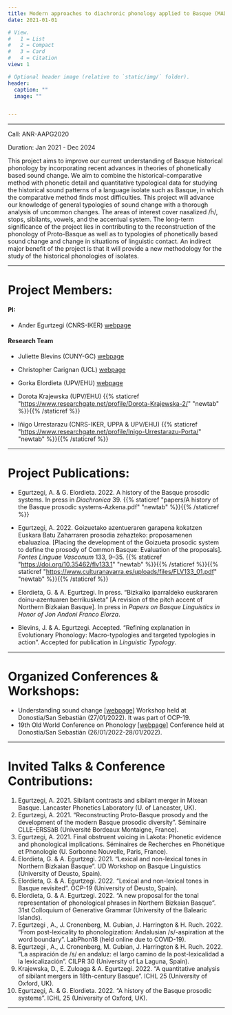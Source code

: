 ```yaml
---
title: Modern approaches to diachronic phonology applied to Basque (MADPAB)
date: 2021-01-01

# View.
#   1 = List
#   2 = Compact
#   3 = Card
#   4 = Citation
view: 1

# Optional header image (relative to `static/img/` folder).
header:
  caption: ""
  image: ""


---
```

--------------------------------------------------

Call: ANR-AAPG2020

Duration: Jan 2021 - Dec 2024

This project aims to improve our current understanding of Basque historical phonology by incorporating recent advances in theories of phonetically based sound change. We aim to combine the historical-comparative method with phonetic detail and quantitative typological data for studying the historical sound patterns of a language isolate such as Basque, in which the comparative method finds most difficulties. This project will advance our knowledge of general typologies of sound change with a thorough analysis of uncommon changes. The areas of interest cover nasalized /h̃/, stops, sibilants, vowels, and the accentual system. The long-term significance of the project lies in contributing to the reconstruction of the phonology of Proto-Basque as well as to typologies of phonetically based sound change and change in situations of linguistic contact. An indirect major benefit of the project is that it will provide a new methodology for the study of the historical phonologies of isolates.

--------------------------------------------------

Project Members:
==============

#### PI:

 * Ander Egurtzegi (CNRS-IKER) [webpage](https://egurtzegi.github.io/)

#### Research Team

 * Juliette Blevins (CUNY-GC) [webpage](https://julietteblevins.ws.gc.cuny.edu/)

 * Christopher Carignan (UCL) [webpage](https://www.christophercarignan.com/)

 * Gorka Elordieta (UPV/EHU) [webpage](https://hittlinguistics.wixsite.com/hitt/gorka-elordieta/)

 * Dorota Krajewska (UPV/EHU) {{% staticref "https://www.researchgate.net/profile/Dorota-Krajewska-2/" "newtab" %}}<i class = "ai ai-researchgate ai-lg"></i>{{% /staticref %}}

 * Iñigo Urrestarazu (CNRS-IKER, UPPA & UPV/EHU) {{% staticref "https://www.researchgate.net/profile/Inigo-Urrestarazu-Porta/" "newtab" %}}<i class = "ai ai-researchgate ai-lg"></i>{{% /staticref %}}

--------------------------------------------------

Project Publications:
==============
  * Egurtzegi, A. & G. Elordieta. 2022. A history of the Basque prosodic systems. In press in _Diachronica_ 39. {{% staticref "papers/A history of the Basque prosodic systems-Azkena.pdf" "newtab" %}}<i class = "ai ai-open-access ai-lg"></i>{{% /staticref %}}

  * Egurtzegi, A. 2022. Goizuetako azentueraren garapena kokatzen Euskara Batu Zaharraren prosodia zehazteko: proposamenen ebaluazioa. [Placing the development of the Goizueta prosodic system to define the prosody of Common Basque: Evaluation of the proposals]. _Fontes Linguae Vasconum_ 133, 9–35. {{% staticref "https://doi.org/10.35462/flv133.1" "newtab" %}}<i class = "ai ai-doi ai-lg"></i>{{% /staticref %}}{{% staticref "https://www.culturanavarra.es/uploads/files/FLV133_01.pdf" "newtab" %}}<i class = "ai ai-open-access ai-lg"></i>{{% /staticref %}}

  * Elordieta, G. & A. Egurtzegi. In press. “Bizkaiko iparraldeko euskararen doinu-azentuaren berrikusketa” [A revision of the pitch accent of Northern Bizkaian Basque]. In press in _Papers on Basque Linguistics in Honor of Jon Andoni Franco Elorza_.

  * Blevins, J. & A. Egurtzegi. Accepted. “Refining explanation in Evolutionary Phonology: Macro-typologies and targeted typologies in action”. Accepted for publication in _Linguistic Typology_.

--------------------------------------------------

Organized Conferences & Workshops:
==============
  * Understanding sound change <a href="https://understandingsoundchange.netlify.app/" target="_blank" rel="noopener">[webpage]</a>
  Workshop held at Donostia/San Sebastián (27/01/2022). It was part of OCP-19.
  * 19th Old World Conference on Phonology <a href="https://sulfsbjorninn.wixsite.com/ocp19/" target="_blank" rel="noopener">[webpage]</a>
  Conference held at Donostia/San Sebastián (26/01/2022-28/01/2022).

--------------------------------------------------

Invited Talks & Conference Contributions:
==============
1.  Egurtzegi, A. 2021. Sibilant contrasts and sibilant merger in Mixean Basque. Lancaster Phonetics Laboratory (U. of Lancaster, UK).
2.  Egurtzegi, A. 2021. “Reconstructing Proto-Basque prosody and the development of the modern Basque prosodic diversity”. Séminaire CLLE-ERSSàB (Université Bordeaux Montaigne, France).
3.  Egurtzegi, A. 2021. Final obstruent voicing in Lakota: Phonetic evidence and phonological implications. Séminaires de Recherches en Phonétique et Phonologie (U. Sorbonne Nouvelle, Paris, France).
4.  Elordieta, G. & A. Egurtzegi. 2021. “Lexical and non-lexical tones in Northern Bizkaian Basque”. UD Workshop on Basque Linguistics (University of Deusto, Spain).
5.  Elordieta, G. & A. Egurtzegi. 2022. “Lexical and non-lexical tones in Basque revisited”. OCP-19 (University of Deusto, Spain).
6.  Elordieta, G. & A. Egurtzegi. 2022. “A new proposal for the tonal representation of phonological phrases in Northern Bizkaian Basque”. 31st Colloquium of Generative Grammar (University of the Balearic Islands).
7.  Egurtzegi , A., J. Cronenberg, M. Gubian, J. Harrington & H. Ruch. 2022. “From post-lexicality to phonologization: Andalusian /s/-aspiration at the word boundary”. LabPhon18 (held online due to COVID-19).
8.  Egurtzegi , A., J. Cronenberg, M. Gubian, J. Harrington & H. Ruch. 2022. “La aspiración de /s/ en andaluz: el largo camino de la post-lexicalidad a la lexicalización”. CILPR 30 (University of La Laguna, Spain).
9.  Krajewska, D., E. Zuloaga & A. Egurtzegi. 2022. “A quantitative analysis of sibilant mergers in 18th-century Basque”. ICHL 25 (University of Oxford, UK).
10.  Egurtzegi, A. & G. Elordieta. 2022. “A history of the Basque prosodic systems”. ICHL 25 (University of Oxford, UK).

--------------------------------------------------
